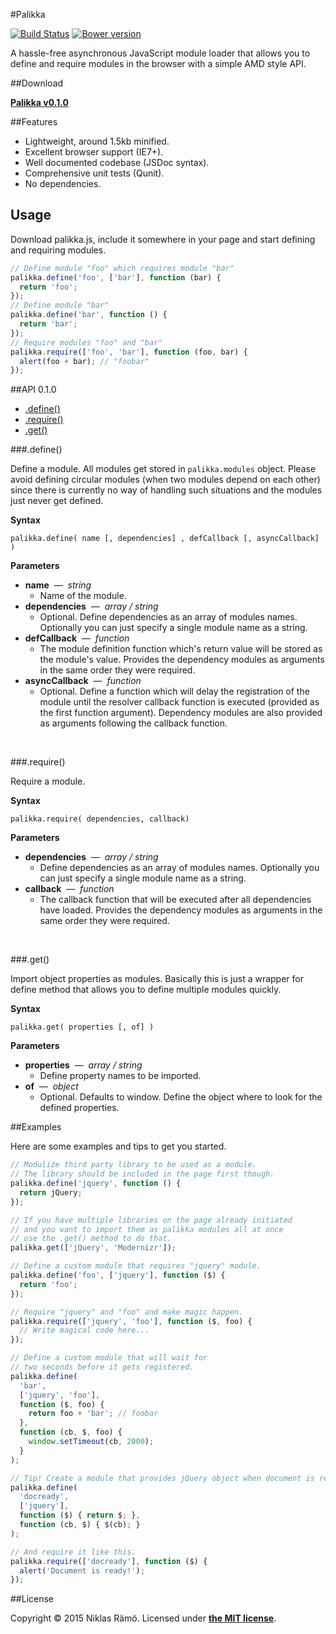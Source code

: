 #Palikka

[![Build Status](https://travis-ci.org/niklasramo/palikka.svg?branch=master)](https://travis-ci.org/niklasramo/palikka)
[![Bower version](https://badge.fury.io/bo/palikka.svg)](http://badge.fury.io/bo/palikka)

A hassle-free asynchronous JavaScript module loader that allows you to define and require modules in the browser with a simple AMD style API.

##Download

**[Palikka v0.1.0](palikka.js)**

##Features

* Lightweight, around 1.5kb minified.
* Excellent browser support (IE7+).
* Well documented codebase (JSDoc syntax).
* Comprehensive unit tests (Qunit).
* No dependencies.

## Usage

Download palikka.js, include it somewhere in your page and start defining and requiring modules.

```javascript
// Define module "foo" which requires module "bar"
palikka.define('foo', ['bar'], function (bar) {
  return 'foo';
});
// Define module "bar"
palikka.define('bar', function () {
  return 'bar';
});
// Require modules "foo" and "bar"
palikka.require(['foo', 'bar'], function (foo, bar) {
  alert(foo + bar); // "foobar"
});
```

##API 0.1.0

* [.define()](#define)
* [.require()](#require)
* [.get()](#get)

###.define()

Define a module. All modules get stored in `palikka.modules` object. Please avoid defining circular modules (when two modules depend on each other) since there is currently no way of handling such situations and the modules just never get defined.

**Syntax**

`palikka.define( name [, dependencies] , defCallback [, asyncCallback] )`

**Parameters**

* **name** &nbsp;&mdash;&nbsp; *string*
  * Name of the module.
* **dependencies** &nbsp;&mdash;&nbsp; *array / string*
  * Optional. Define dependencies as an array of modules names. Optionally you can just specify a single module name as a string.
* **defCallback** &nbsp;&mdash;&nbsp; *function*
  * The module definition function which's return value will be stored as the module's value. Provides the dependency modules as arguments in the same order they were required.
* **asyncCallback** &nbsp;&mdash;&nbsp; *function*
  * Optional. Define a function which will delay the registration of the module until the resolver callback function is executed (provided as the first function argument). Dependency modules are also provided as arguments following the callback function.

&nbsp;

###.require()

Require a module.

**Syntax**

`palikka.require( dependencies, callback)`

**Parameters**

* **dependencies** &nbsp;&mdash;&nbsp; *array / string*
  * Define dependencies as an array of modules names. Optionally you can just specify a single module name as a string.
* **callback** &nbsp;&mdash;&nbsp; *function*
  * The callback function that will be executed after all dependencies have loaded. Provides the dependency modules as arguments in the same order they were required.

&nbsp;

###.get()

Import object properties as modules. Basically this is just a wrapper for define method that allows you to define multiple modules quickly.

**Syntax**

`palikka.get( properties [, of] )`

**Parameters**

* **properties** &nbsp;&mdash;&nbsp; *array / string*
  * Define property names to be imported.
* **of** &nbsp;&mdash;&nbsp; *object*
  * Optional. Defaults to window. Define the object where to look for the defined properties.

##Examples

Here are some examples and tips to get you started.

```javascript
// Modulize third party library to be used as a module.
// The library should be included in the page first though.
palikka.define('jquery', function () {
  return jQuery;
});

// If you have multiple libraries on the page already initiated
// and you want to import them as palikka modules all at once
// use the .get() method to do that.
palikka.get(['jQuery', 'Modernizr']);

// Define a custom module that requires "jquery" module.
palikka.define('foo', ['jquery'], function ($) {
  return 'foo';
});

// Require "jquery" and "foo" and make magic happen.
palikka.require(['jquery', 'foo'], function ($, foo) {
  // Write magical code here...
});

// Define a custom module that will wait for
// two seconds before it gets registered.
palikka.define(
  'bar',
  ['jquery', 'foo'],
  function ($, foo) {
    return foo + 'bar'; // foobar
  },
  function (cb, $, foo) {
    window.setTimeout(cb, 2000);
  }
);

// Tip! Create a module that provides jQuery object when document is ready.
palikka.define(
  'docready',
  ['jquery'],
  function ($) { return $; },
  function (cb, $) { $(cb); }
);

// And require it like this.
palikka.require(['docready'], function ($) {
  alert('Document is ready!');
});

```

##License

Copyright &copy; 2015 Niklas Rämö. Licensed under **[the MIT license](LICENSE.md)**.
